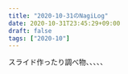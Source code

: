 ```yaml
---
title: "2020-10-31のNagiLog"
date: 2020-10-31T23:45:29+09:00
draft: false
tags: ["2020-10"]
---
```

スライド作ったり調べ物、、、、、

